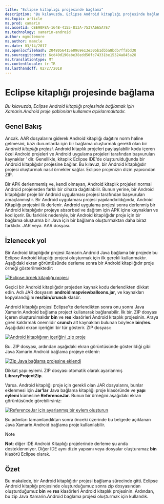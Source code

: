 ```yaml
---
title: "Eclipse kitaplığı projesinde bağlama"
description: "Bu kılavuzda, Eclipse Android kitaplığı projesinde bağlamak için Xamarin.Android proje şablonları kullanımı açıklanmaktadır."
ms.topic: article
ms.prod: xamarin
ms.assetid: CEE90F8A-164B-4155-813A-7537A665A7E7
ms.technology: xamarin-android
author: mgmclemore
ms.author: mamcle
ms.date: 03/14/2017
ms.openlocfilehash: 2048056415e0969e13e305b1dbba8bdb7ffabd30
ms.sourcegitcommit: 6cd40d190abe38edd50fc74331be15324a845a28
ms.translationtype: MT
ms.contentlocale: tr-TR
ms.lasthandoff: 02/27/2018
---
```

# <a name="binding-an-eclipse-library-project"></a>Eclipse kitaplığı projesinde bağlama

_Bu kılavuzda, Eclipse Android kitaplığı projesinde bağlamak için Xamarin.Android proje şablonları kullanımı açıklanmaktadır._

<a name=overview />

## <a name="overview"></a>Genel Bakış

Ancak. AAR dosyalarını giderek Android kitaplığı dağıtım norm haline gelmesini, bazı durumlarda için bir bağlama oluşturmak gerekli olan bir *Android kitaplığı projesi*. Android kitaplık projeleri paylaşılabilir kodu içeren özel Android projeleri ve Android uygulama projeleri tarafından başvurulan kaynaklar ' dir. Genellikle, kitaplık Eclipse IDE'de oluşturulduğunda bir Android kitaplığıdır projesine bağlar.
Bu kılavuz, bir Android kitaplığıdır projesi oluşturmak nasıl örnekler sağlar. Eclipse projenizin dizin yapısından ZIP.

Bir APK derlenmemiş ve, kendi olmayan, Android kitaplık projeleri normal Android projelerden farklı bir cihaza dağıtılabilir. Bunun yerine, bir Android kitaplığıdır proje bir Android uygulaması projesi tarafından başvurulan amaçlanmıştır. Bir Android uygulaması projesi yapılandırıldığında, Android Kitaplığı projesini ilk derlenir. Android uygulama projesi sonra derlenmiş bir Android kitaplığıdır projeye absorbed ve dağıtım için APK içine kaynakları ve kod içerir. Bu farklılık nedeniyle, bir Android kitaplığıdır proje için bir bağlama oluşturma bir Java için bir bağlama oluşturmaktan daha biraz farklıdır. JAR veya. AAR dosyası.


<a name="Walkthrough" />

## <a name="walkthrough"></a>İzlenecek yol

Bir Android kitaplığıdır projesi Xamarin.Android Java bağlama bir projede bu Eclipse Android kitaplığı projesi oluşturmak için ilk gerekli kullanmaktır. Aşağıdaki ekran görüntüsünde derleme sonra bir Android kitaplığıdır proje örneği gösterilmektedir: 

[ ![Eclipse örnek kitaplığı projesi](binding-a-library-project-images/build-lib-in-eclipse.png)](binding-a-library-project-images/build-lib-in-eclipse.png)

Geçici bir Android kitaplığıdır projeden kaynak kodu derlendikten dikkat edin. Adlı JAR dosyasını **android mapviewballoons.jar**, ve kaynakları kopyalandığını **res/bin/crunch** klasör. 

Android kitaplığı projesi Eclipse'te derlendikten sonra onu sonra Java Xamarin.Android bağlama project kullanarak bağlanabilir. İlk bir. ZIP dosyası içeren oluşturulmalıdır **bin** ve **res** klasörleri Android kitaplık projesinin. Araya giren kaldırmak önemlidir **crunch** alt kaynakları bulunan böylece **bin/res**. Aşağıdaki ekran içeriğini bir tür gösterir. ZIP dosyası: 

[ ![Android kitaplığının içeriğini .zip proje](binding-a-library-project-images/contents-of-zip-file.png)](binding-a-library-project-images/contents-of-zip-file.png)

Bu. ZIP dosyası, ardından aşağıdaki ekran görüntüsünde gösterildiği gibi Java Xamarin.Android bağlama projeye eklenir:

[ ![Zip Java bağlama projesine eklendi](binding-a-library-project-images/zip-in-binding-project.png)](binding-a-library-project-images/zip-in-binding-project.png)

Dikkat yapı eylemi. ZIP dosyası otomatik olarak ayarlanmış **LibraryProjectZip**.

Varsa. Android kitaplığı proje için gerekli olan JAR dosyalarını, bunlar eklenmesi için **Jar'lar** Java bağlama kitaplığı proje klasöründe ve **yapı eylemi** kümesine **ReferenceJar**. Bunun bir örneğini aşağıdaki ekran görüntüsünde görebilirsiniz: 

[ ![ReferenceJar için ayarlanmış bir eylem oluşturun](binding-a-library-project-images/set-to-referencejar.png)](binding-a-library-project-images/set-to-referencejar.png)

Bu adımları tamamlandıktan sonra önceki üzerinde bu belgede açıklanan Java Xamarin.Android bağlama proje kullanılabilir.

> [!NOTE]
> **Not**: diğer IDE Android Kitaplığı projelerinde derleme şu anda desteklenmiyor. Diğer IDE aynı dizin yapısını veya dosyalar oluşturamaz **bin** klasörü Eclipse olarak. 

<a name="Summary" /> 

## <a name="summary"></a>Özet

Bu makalede, bir Android kitaplığıdır projesi bağlama sürecinde gitti. Eclipse Android kitaplığı projesinde oluşturduğumuz sonra zip dosyasından oluşturduğumuz **bin** ve **res** klasörleri Android kitaplık projesinin. Ardından, bu zip Java Xamarin.Android bağlama projesi oluşturmak için kullandık. 

